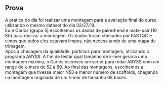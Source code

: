 ## Prova
A prática do dia foi realizar uma montagem para a avaliação final do curso, utilizando o mesmo dataset do dia 02/27/19.  
Eu e Carlos (grupo 5) escolhemos os dados de paired-end e mate-pair (10 Kb) para realizar a montagem. Os dados foram checados por FASTQC e vimos que todos eles estavam limpos, não necessitando de uma etapa de trimagem.  
Após a checagem da qualidade, partimos para montagem, utilizando o programa ABYSS. A fim de testar qual tamanho de k-mer geraria uma montagem máxima, o Carlos escreveu um script para rodar ABYSS com um range de k-mers de 52 a 89. 
Ao final das montagens, escolhemos a montagem que tivesse maior N50 e menor número de scaffolds, chegando na montagem originada de um k-mer de tamanho 68 bases. 
